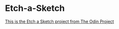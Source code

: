 # Etch-a-Sketch

[This is the Etch a Sketch project from The Odin Project](https://www.theodinproject.com/lessons/foundations-etch-a-sketch)
